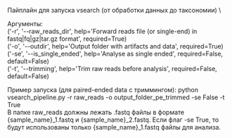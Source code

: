 Пайплайн для запуска vsearch (от обработки данных до таксономии) \

Аргументы: \
('-r', '--raw_reads_dir', help='Forward reads file (or single-end) in fastq|fq|gz|tar.gz format', required=True) \
('-o', '--outdir', help='Output folder with artifacts and data', required=True) \
('-se', '--is_single_ended', help='Analyse as single ended', required=False, default=False) \
('-t', '--trimming', help='Trim raw reads before analysis', required=False, default=False) 

Пример запуска (для paired-ended data с триммингом): python vsearch_pipeline.py -r raw_reads -o output_folder_pe_trimmed -se False -t True \
В папке raw_reads должны лежать .fastq файлы в формате {sample_name}_1.fastq и {sample_name}_2.fastq.
Если флаг -se True, то будут использованы только {sample_name}_1.fastq файлы для анализа.
